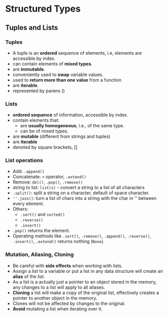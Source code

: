 # Structured Types

## Tuples and Lists

### Tuples
- A tuple is an **ordered** sequence of elements, i.e, elements are accessible by index.
- can contain elements of **mixed types**.
- are **immutable**.
- conveniently used to **swap** variable values.
- used to **return more than one value** from a function
- are **iterable**.
- represented by parens ()

### Lists
- **ordered sequence** of information, accessible by index.
- contain elements that:
    - are **usually homogeneous**, i.e., of the same type.
    - can be of mixed types.
- are **mutable** (different from strings and tuples)
- are **iterable**
- denoted by square brackets, []

### List operations
- Add: `.append()`
- Concatenate: `+` operator, `.extend()`
- Remove: `del()`, `.pop()`, `.remove()`
- string to list: `list(s)` - convert a string to a list of all characters
- `.split()`: split a string on a character, default of space character.
- `''.join()`: turn a list of chars into a string with the char in '' between every element.
- Others: 
    - `.sort()` and `sorted()`
    - `.reverse()`
    - `.insert()`
- `.pop()` returns the element. 
- Operating methods like `.sort()`, `.remove()`, `.append()`, `.reverse()`, `.insert()`, `.extend()` returns nothing (`None`).

### Mutation, Aliasing, Cloning
- Be careful with **side effects** when working with lists.
- Assign a list to a variable or put a list in any data structure will create an **alias** of the list.
- As a list is a actually just a pointer to an object stored in the memory, any changes to a list will apply to all aliases.
- **Cloning** a list will make a copy of the original list, effectively creates a pointer to another object in the memory.
- Clones will not be affected by changes to the original.
- **Avoid** mutating a list when iterating over it.


